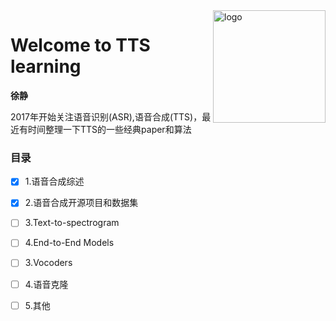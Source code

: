 <img src="docs/_media/icon.svg" align="right" alt="logo" height="180" width="180" />

# Welcome to TTS learning

**徐静**

2017年开始关注语音识别(ASR),语音合成(TTS)，最近有时间整理一下TTS的一些经典paper和算法
<!-- <div align=center>
<img src="./zh-cn/img/index/cnn_hist.png" />
</div> -->


### 目录


- [x] 1.语音合成综述
- [x] 2.语音合成开源项目和数据集
- [ ] 3.Text-to-spectrogram
- [ ] 4.End-to-End Models
- [ ] 3.Vocoders
- [ ] 4.语音克隆
- [ ] 5.其他







